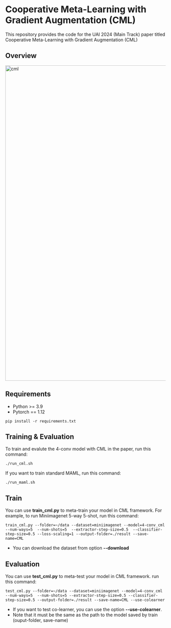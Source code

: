 # Cooperative Meta-Learning with Gradient Augmentation (CML)

This repository provides the code for the UAI 2024 (Main Track) paper titled Cooperative Meta-Learning with Gradient Augmentation (CML)

## Overview
<img width="990" alt="cml" src="https://github.com/JJongyn/CML/assets/92678942/f084b6e5-10c0-47fa-90ad-a290ec398417">


## Requirements

- Python >= 3.9
- Pytorch == 1.12

```setup
pip install -r requirements.txt
```

## Training & Evaluation

To train and evalute the 4-conv model with CML in the paper, run this command:

```train
./run_cml.sh
```

If you want to train standard MAML, run this command:

```train
./run_maml.sh
```

## Train 

You can use **train_cml.py** to meta-train your model in CML framework. For example, to run Miniimagenet 5-way 5-shot, run this command:
```
train_cml.py --folder=~/data --dataset=miniimagenet --model=4-conv_cml --num-ways=5  --num-shots=5  --extractor-step-size=0.5  --classifier-step-size=0.5 --loss-scaling=1 --output-folder=./result --save-name=CML
```
* You can download the dataset from option **--download**
## Evaluation 

You can use **test_cml.py** to meta-test your model in CML framework. run this command:
```
test_cml.py --folder=~/data --dataset=miniimagenet --model=4-conv_cml --num-ways=5  --num-shots=5 --extractor-step-size=0.5 --classifier-step-size=0.5 --output-folder=./result --save-name=CML --use-colearner
```
* If you want to test co-learner, you can use the option **--use-colearner**.
* Note that it must be the same as the path to the model saved by train (ouput-folder, save-name)
